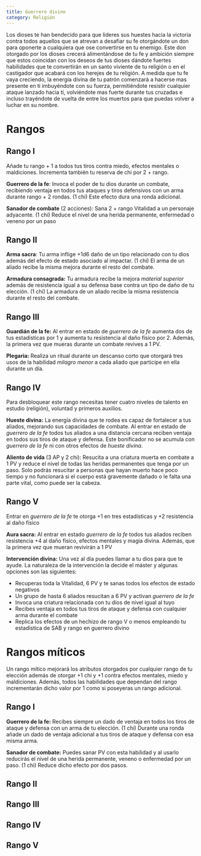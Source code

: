 ```yaml
---
title: Guerrero divino
category: Religión
---
```


Los dioses te han bendecido para que lideres sus huestes hacia la victoria contra todos aquellos que se atrevan a desafiar su fe otorgándote un don para oponerte a cualquiera que ose convertirse en tu enemigo. Este don otorgado por los dioses crecerá alimentándose de tu fe y ambición siempre que estos coincidan con los deseos de tus dioses dándote fuertes habilidades que te convertirán en un santo viviente de tu religión o en el castigador que acabará con los herejes de tu religión. A medida que tu fe vaya creciendo, la energía divina de tu patrón comenzará a hacerse mas presente en ti imbuyéndote con su fuerza, permitiéndote resistir cualquier ataque lanzado hacia tí, volviéndote mas fuerte durante tus cruzadas e incluso trayéndote de vuelta de entre los muertos para que puedas volver a luchar en su nombre.

# Rangos

## Rango I

Añade tu rango + 1 a todos tus tiros contra miedo, efectos mentales o maldiciones. Incrementa también tu reserva de chi por 2 + rango.

**Guerrero de la fe**: Invoca el poder de tu dios durante un combate, recibiendo ventaja en todos tus ataques y tiros defensivos con un arma durante rango + 2 rondas. (1 chi) Este efecto dura una ronda adicional.

**Sanador de combate** (2 acciones): Sana 2 + rango Vitalidad a un personaje adyacente. (1 chi) Reduce el nivel de una herida permanente, enfermedad o veneno por un paso

## Rango II

**Arma sacra**: Tu arma inflige +1d6 daño de un tipo relacionado con tu dios además del efecto de estado asociado al impactar. (1 chi) El arma de un aliado recibe la misma mejora durante el resto del combate.

**Armadura consagrada:** Tu armadura recibe la mejora *material superior* además de resistencia igual a su defensa base contra un tipo de daño de tu elección. (1 chi) La armadura de un aliado recibe la misma resistencia durante el resto del combate.

## Rango III

**Guardián de la fe:** Al entrar en estado de *guerrero de la fe* aumenta dos de tus estadísticas por 1 y aumenta tu resistencia al daño físico por 2. Además, la primera vez que mueras durante un combate revives a 1 PV.

**Plegaria:** Realiza un ritual durante un descanso corto que otorgará tres usos de la habilidad *milagro menor* a cada aliado que participe en ella durante un día.

## Rango IV

Para desbloquear este rango necesitas tener cuatro niveles de talento en estudio (religión), voluntad y primeros auxilios.

**Hueste divina:** La energía divina que te rodea es capaz de fortalecer a tus aliados, mejorando sus capacidades de combate. Al entrar en estado de *guerrero de la fe* todos tus aliados a una distancia cercana reciben ventaja en todos sus tiros de ataque y defensa. Este bonificador no se acumula con *guerrero de la fe* ni con otros efectos de *hueste divina*.

**Aliento de vida** (3 AP y 2 chi): Resucita a una criatura muerta en combate a 1 PV y reduce el nivel de todas las heridas permanentes que tenga por un paso. Solo podrás resucitar a personas que hayan muerto hace poco tiempo y no funcionará si el cuerpo está gravemente dañado o le falta una parte vital, como puede ser la cabeza.

## Rango V

Entrar en *guerrero de la fe* te otorga +1 en tres estadísticas y +2 resistencia al daño físico

**Aura sacra:** Al entrar en estado *guerrero de la fe* todos tus aliados reciben resistencia +4 al daño físico, efectos mentales y magia divina. Además, que la primera vez que mueran revivirán a 1 PV

**Intervención divina:** Una vez al día puedes llamar a tu dios para que te ayude. La naturaleza de la intervención la decide el máster y algunas opciones son las siguientes:

- Recuperas toda la Vitalidad, 6 PV y te sanas todos los efectos de estado negativos
- Un grupo de hasta 6 aliados resucitan a 6 PV y activan *guerrero de la fe*
- Invoca una criatura relacionada con tu dios de nivel igual al tuyo
- Recibes ventaja en todos tus tiros de ataque y defensa con cualquier arma durante el combate
- Replica los efectos de un hechizo de rango V o menos empleando tu estadística de SAB y rango en guerrero divino

# Rangos míticos

Un rango mítico mejorará los atributos otorgados por cualquier rango de tu elección además de otorgar +1 chi y +1 contra efectos mentales, miedo y maldiciones. Además, todos las habilidades que dependan del rango incrementarán dicho valor por 1 como si poseyeras un rango adicional.

## Rango I

**Guerrero de la fe:** Recibes siempre un dado de ventaja en todos los tiros de ataque y defensa con un arma de tu elección. (1 chi) Durante una ronda añade un dado de ventaja adicional a tus tiros de ataque y defensa con esa misma arma.

**Sanador de combate:** Puedes sanar PV con esta habilidad y al usarlo reducirás el nivel de una herida permanente, veneno o enfermedad por un paso. (1 chi) Reduce dicho efecto por dos pasos.

## Rango II

## Rango III

## Rango IV

## Rango V

